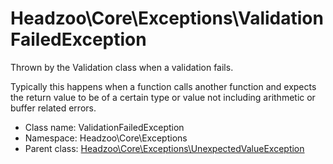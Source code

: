 Headzoo\Core\Exceptions\ValidationFailedException
===============

Thrown by the Validation class when a validation fails.

Typically this happens when a function calls another function and expects the return value to be of
a certain type or value not including arithmetic or buffer related errors.


* Class name: ValidationFailedException
* Namespace: Headzoo\Core\Exceptions
* Parent class: [Headzoo\Core\Exceptions\UnexpectedValueException](Headzoo-Core-Exceptions-UnexpectedValueException.md)








